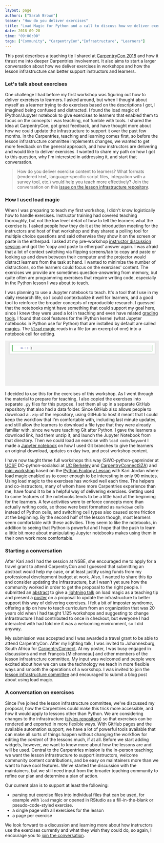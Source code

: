 ```yaml
---
layout: page
authors: ["Sarah Brown"]
teaser: "How do you deliver exercises"
title: "Load Magic for Python and a call to discuss how we deliver exercises to learners"
date: 2018-09-28
time: "09:00:00"
tags: ["Community", "CarpentryCon","Infrastructure", "Learners"]
---
```


This post describes a teaching tip I shared at [CarpentryCon 2018](https://carpentrycon.org/) and how it thrust me into deeper Carpentries involvement. It also aims to start a larger conversation about how we deliver exercises in workshops and how the lesson infrastructure can better support instructors and learners.  

### Let's talk about exercises

One challenge I had before my first workshop was figuring out how to deliver exercises to learners. I asked around, but when I thought about myself as a learner trying to do exercises based on the descriptions I got, I imagined being confused and distracted. I found the load magic of IPython/Jupyter notebook to give exercises to learners that enabled them to focus on the concepts I was teaching, not fumble with tools. I shared the idea at CarpentryCon, got great feedback, and have thought more about how we could update the infrastructure to support it over the past few months. In the Carpentries, teaching and learning comes first, so before the lesson infrastructure committee implements changes, we wanted to get more feedback on the general approach, and how instructors are delivering and would like to deliver exercises. I wanted to share my path on how I got to this question, why I'm interested in addressing it, and start that conversation.

> How do you deliver exercise content to learners?  What formats (rendered `html`, language-specific script files, integration with a survey tool, etc.) would help you teach more effectively? Join the conversation on this [issue on the lesson infrastructure repository](https://github.com/carpentries/lesson-infrastructure/issues/22).

### How I used load magic

When I was preparing to teach my first workshop, I didn't know logistically how to handle exercises. Instructor training had covered teaching thoroughly, but not the low level detail of how to tell the learners what the exercise is. I asked people how they do it at the introduction meeting for the instructors and host of that workshop and they shared a polling tool for multiple choice questions and said otherwise they show it on the screen or paste in the eitherpad. I asked at my pre-workshop [instructor discussion session](https://pad.carpentries.org/instructor-discussion) and got the 'copy and paste to etherpad' answer again. I was afraid that a lot of context switching via flipping screens/tab to copy and paste or looking up and down between their computer and the projector would  distract learners from the task at hand. I wanted to minimize the number of distractions, so the learners could focus on the exercises' content. The exercises we provide are sometimes question-answering from memory, but quite often are programming exercises that require writing code, especially in the Python lesson I was about to teach.

I was planning to use a Jupyter notebook to teach. It's a tool that I use in my daily research life, so I could contextualize it well for learners, and a good tool to reinforce the broader concepts of reproducible research. I guessed that the notebooks might have something that could support my goal here, since I knew they were used a lot in teaching and even have related [grading tools](https://nbgrader.readthedocs.io/en/stable/). I found that cool features for the IPython kernel (what Jupyter notebooks in Python use for Python) that are installed by default are called [magics](https://ipython.readthedocs.io/en/stable/interactive/magics.html). The [`%load` magic](https://ipython.readthedocs.io/en/stable/interactive/magics.html#magic-load) reads in a file (or an excerpt of one) into a notebook cell for editing.  

![load magic animation](/images/load_magic.gif)

I decided to use this for the exercises of this workshop. As I went through the material to prepare for teaching, I also copied the exercises into separate `.py` files for this purpose. I set them all up in a separate GitHub repository that also had a data folder. Since GitHub also allows people to download a `.zip` of the repository, using GitHub to host it meant that I could keep the workflow that I'm comfortable with, including last minute updates, and still allow the learners to download a file type that they were already familiar with, since we were teaching Git after Python. I gave the learners a download link, had them unzip it, and launch the Jupyter Notebook from that directory. Then we could load an exercise with `load code/keyword` I made a [Jupyter notebook](https://github.com/brownsarahm/python-novice-gapminder-files/blob/master/instructor_resources/create_workshop_branch.ipynb) on how I used Git branches to give the learners an original download, updates on day two, and post workshop content.

I have now taught three full workshops this way (SWC-python-gapminder at [UCSF](https://gboushey.github.io/2017-03-10-UCSF-Python/) DC-python-socialsci at [UC Berkeley](https://brownsarahm.github.io/2018-06-13-afog/) and [CarpentryConnectSZA](https://tenet-rccpii.github.io/2018-09-03-CarpentryConnect-JHB-Social-Sciences/)) and [mini workshop](https://kariljordan.github.io/2018-03-22-NSBE/) based on the [Python Ecology Lesson](http://brownsarahm.github.io/python-ecology-mini/) with Kari Jordan where load magic enabled us to cover enough to be interesting in only 90 minutes. Using load magic to the exercises has worked well each time. The helpers and co-instructors, many of whom have more Carpentries experience than me, have found it to be a helpful way of delivering exercises. Getting used to some features of the notebooks tends to be a little hard at the beginning for the learners. A few activities were to enforce concepts more than actually writing code, so those were best formatted as `markdown` cells instead of Python cells, and switching cell types also caused some friction at the beginning. By the second half of the lesson though, most learners seem comfortable with these activities. They seem to like the notebooks, in addition to seeing that Python is powerful and I hope that the push to learn a little bit more about manipulating Jupyter notebooks makes using them in their own work more comfortable.  

### Starting a conversation

After Kari and I had the session at NSBE, she encouraged me to apply for a travel grant to attend CarpentryCon and I guessed that submitting an abstract would help my case, or at least justify using funds from my professional development budget at work. Also, I wanted to share this tip and consider updating the infrastructure, but I wasn't yet sure how the community worked in order to get the proposal to the right people. I submitted an [abstract](https://github.com/carpentries/carpentrycon/blob/master/Sessions/2018-05-30/08-Lightning-Talks-Session-2/4-abstract-sarah-brown.md) to give a [lightning talk](https://github.com/carpentries/carpentrycon/blob/master/Sessions/2018-05-30/08-Lightning-Talks-Session-2/brown-slides.pdf) on load magic as a teaching tip and present a [poster](https://github.com/carpentries/carpentrycon/blob/master/Sessions/2018-05-30/08-Lightning-Talks-Session-2/brown-poster.pdf) on a proposal to update the infrastructure to better support this way of delivering exercises. I felt a bit of imposter syndrome, offering a tip on how to teach curriculum from an organization that was 20 years old when I had taught 1.125 workshops and suggesting to change infrastructure I had contributed to once in checkout, but everyone I had interacted with had told me it was a welcoming environment, so I did anyway.

My submission was accepted and I was awarded a travel grant to be able to attend CarpentryCon. After my lighting talk, I was invited to Johannesburg, South Africa for [CarpentryConnect](http://carpentryconnectza.org/). At my poster, I was busy engaged in discussions and met François [Michonneau] and other members of the lesson infrastructure committee. My input was welcomed and people were excited about how we can use the technology we teach in more flexible ways and smooth the operations of a workshop. I was invited to join the [lesson infrastructure committee](https://carpentries.org/lesson-infra/) and encouraged to submit a blog post about using load magic.   


### A conversation on exercises

Since I've joined the lesson infrastructure committee, we've discussed my proposal, how the Carpentries could make this trick more accessible, and how it would apply to lessons other than Python. We are considering changes to the infrastructure ([styles repository](https://github.com/carpentries/styles)) so that exercises can be rendered and exported in more flexible ways. With GitHub pages and the available automation support, we have a lot of powerful tools available that can make all sorts of things happen without changing the workflow for editing the _content_ of the lessons much, if at all. Before we start adding widgets, however, we want to know more about how the lessons are and will be used. Central to the Carpentries mission is the in-person teaching; we want the lesson infrastructure to support instructors, welcome community content contributions, and be easy on maintainers more than we want to have cool features. We've started the discussion with the maintainers, but we still need input from the broader teaching community to refine our plan and determine a plan of action.

Our current plan is to support at least the following:   
 - parsing out exercise files into individual files that can be used, for example with `load` magic or opened in RStudio as a fill-in-the-blank or pseudo-code-styled exercise.
 - a single page with all exercises for the lesson
 - a page per exercise

We look forward to a discussion and learning more about how instructors use the exercises currently and what they wish they could do, so again, I encourage you to [join the conversation](https://github.com/carpentries/lesson-infrastructure/issues/22).
